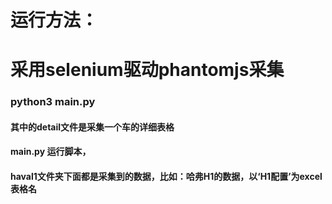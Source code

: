 # 运行方法：
# 采用selenium驱动phantomjs采集

### python3 main.py

#### 其中的detail文件是采集一个车的详细表格
#### main.py 运行脚本，
#### haval1文件夹下面都是采集到的数据，比如：哈弗H1的数据，以‘H1配置’为excel表格名